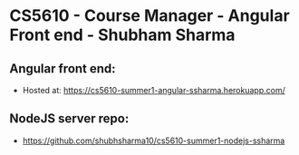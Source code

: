 # CS5610 - Course Manager - Angular Front end - Shubham Sharma

## Angular front end:
- Hosted at: https://cs5610-summer1-angular-ssharma.herokuapp.com/

## NodeJS server repo:
- https://github.com/shubhsharma10/cs5610-summer1-nodejs-ssharma
